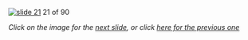[![slide 21](https://dl.dropboxusercontent.com/u/2977490/presentations/cookbook/21.jpg)](22.md)
21 of 90

_Click on the image for the [next slide](22.md), or click [here for the previous one](20.md)_